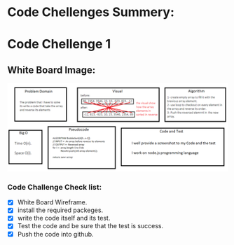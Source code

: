 # Code Chellenges Summery:

# Code Chellenge 1

## White Board Image:

![Whiteboard Image for Code Challenge 1](https://github.com/HaneenKh88/data-structures-and-algorithms/blob/main/code-challenges/401-CodeChellenges/assests/arrayReversed.png)



### Code Challenge Check list:

- [x] White Board Wireframe.
- [x] install the required packeges.
- [x] write the code itself and its test.
- [x] Test the code and be sure that the test is success.
- [x] Push the code into github.
